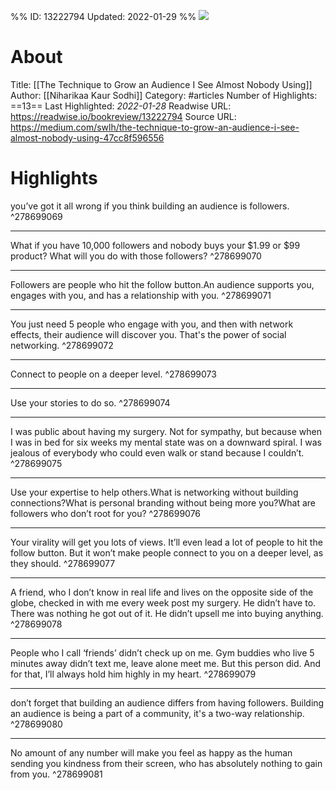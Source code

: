 %%
ID: 13222794
Updated: 2022-01-29
%%
![](https://readwise-assets.s3.amazonaws.com/static/images/article4.6bc1851654a0.png)

# About
Title: [[The Technique to Grow an Audience I See Almost Nobody Using]]
Author: [[Niharikaa Kaur Sodhi]]
Category: #articles
Number of Highlights: ==13==
Last Highlighted: *2022-01-28*
Readwise URL: https://readwise.io/bookreview/13222794
Source URL: https://medium.com/swlh/the-technique-to-grow-an-audience-i-see-almost-nobody-using-47cc8f596556


# Highlights 
you’ve got it all wrong if you think building an audience is followers.  ^278699069

---

What if you have 10,000 followers and nobody buys your $1.99 or $99 product? What will you do with those followers?  ^278699070

---

Followers are people who hit the follow button.An audience supports you, engages with you, and has a relationship with you.  ^278699071

---

You just need 5 people who engage with you, and then with network effects, their audience will discover you. That's the power of social networking.  ^278699072

---

Connect to people on a deeper level.  ^278699073

---

Use your stories to do so.  ^278699074

---

I was public about having my surgery. Not for sympathy, but because when I was in bed for six weeks my mental state was on a downward spiral. I was jealous of everybody who could even walk or stand because I couldn’t.  ^278699075

---

Use your expertise to help others.What is networking without building connections?What is personal branding without being more you?What are followers who don’t root for you?  ^278699076

---

Your virality will get you lots of views. It’ll even lead a lot of people to hit the follow button. But it won’t make people connect to you on a deeper level, as they should.  ^278699077

---

A friend, who I don’t know in real life and lives on the opposite side of the globe, checked in with me every week post my surgery. He didn’t have to. There was nothing he got out of it. He didn’t upsell me into buying anything.  ^278699078

---

People who I call ‘friends’ didn’t check up on me. Gym buddies who live 5 minutes away didn’t text me, leave alone meet me. But this person did. And for that, I’ll always hold him highly in my heart.  ^278699079

---

don’t forget that building an audience differs from having followers. Building an audience is being a part of a community, it's a two-way relationship.  ^278699080

---

No amount of any number will make you feel as happy as the human sending you kindness from their screen, who has absolutely nothing to gain from you.  ^278699081

